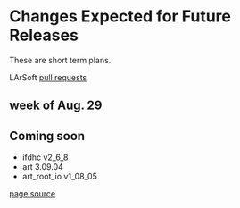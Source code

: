 # Changes Expected for Future Releases

These are short term plans.

LArSoft [pull requests](https://github.com/orgs/LArSoft/projects/2)

## week of Aug. 29


## Coming soon

- ifdhc v2_6_8
- art 3.09.04
- art_root_io v1_08_05


[page source](https://github.com/LArSoft/larsoft.github.io/blob/main/LArSoftWiki/releases/FutureChanges.md)
